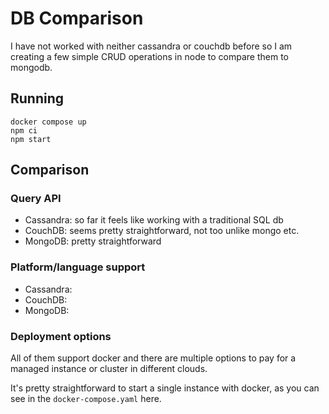 # DB Comparison

I have not worked with neither cassandra or couchdb before so I am creating a few simple CRUD operations in node to compare them to mongodb.

## Running

```shell
docker compose up
npm ci
npm start
```

## Comparison

### Query API

- Cassandra: so far it feels like working with a traditional SQL db
- CouchDB: seems pretty straightforward, not too unlike mongo etc.
- MongoDB: pretty straightforward

### Platform/language support

- Cassandra:
- CouchDB:
- MongoDB:

### Deployment options

All of them support docker and there are multiple options to pay for a managed instance or cluster in different clouds.

It's pretty straightforward to start a single instance with docker, as you can see in the `docker-compose.yaml` here.
